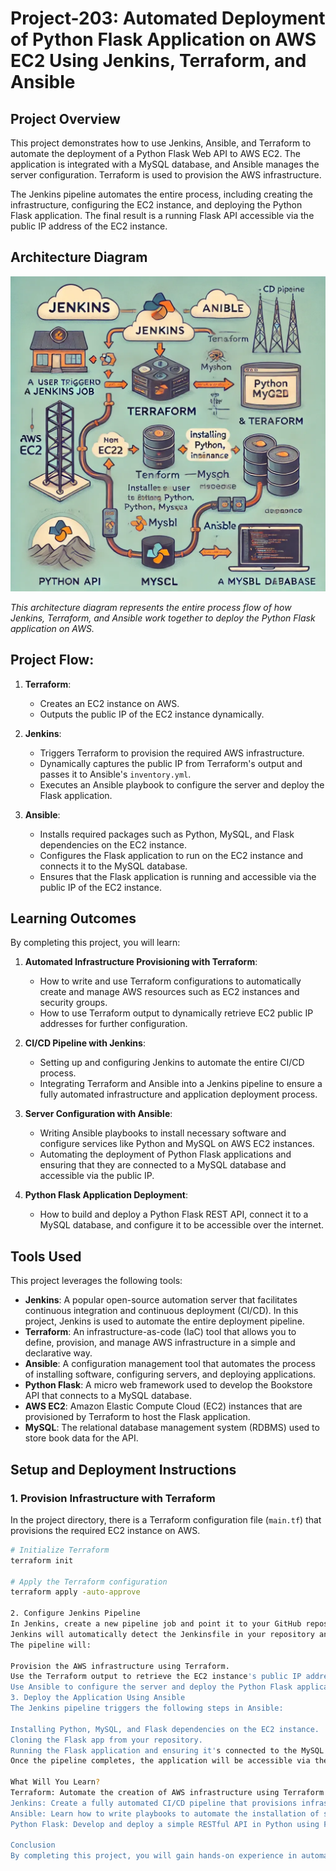 # Project-203: Automated Deployment of Python Flask Application on AWS EC2 Using Jenkins, Terraform, and Ansible

## Project Overview

This project demonstrates how to use Jenkins, Ansible, and Terraform to automate the deployment of a Python Flask Web API to AWS EC2. The application is integrated with a MySQL database, and Ansible manages the server configuration. Terraform is used to provision the AWS infrastructure.

The Jenkins pipeline automates the entire process, including creating the infrastructure, configuring the EC2 instance, and deploying the Python Flask application. The final result is a running Flask API accessible via the public IP address of the EC2 instance.

## Architecture Diagram

![CI/CD Pipeline Architecture](./architecture.png)

_This architecture diagram represents the entire process flow of how Jenkins, Terraform, and Ansible work together to deploy the Python Flask application on AWS._

## Project Flow:

1. **Terraform**:
   - Creates an EC2 instance on AWS.
   - Outputs the public IP of the EC2 instance dynamically.

2. **Jenkins**:
   - Triggers Terraform to provision the required AWS infrastructure.
   - Dynamically captures the public IP from Terraform's output and passes it to Ansible's `inventory.yml`.
   - Executes an Ansible playbook to configure the server and deploy the Flask application.

3. **Ansible**:
   - Installs required packages such as Python, MySQL, and Flask dependencies on the EC2 instance.
   - Configures the Flask application to run on the EC2 instance and connects it to the MySQL database.
   - Ensures that the Flask application is running and accessible via the public IP of the EC2 instance.

## Learning Outcomes

By completing this project, you will learn:

1. **Automated Infrastructure Provisioning with Terraform**:
   - How to write and use Terraform configurations to automatically create and manage AWS resources such as EC2 instances and security groups.
   - How to use Terraform output to dynamically retrieve EC2 public IP addresses for further configuration.

2. **CI/CD Pipeline with Jenkins**:
   - Setting up and configuring Jenkins to automate the entire CI/CD process.
   - Integrating Terraform and Ansible into a Jenkins pipeline to ensure a fully automated infrastructure and application deployment process.

3. **Server Configuration with Ansible**:
   - Writing Ansible playbooks to install necessary software and configure services like Python and MySQL on AWS EC2 instances.
   - Automating the deployment of Python Flask applications and ensuring that they are connected to a MySQL database and accessible via the public IP.

4. **Python Flask Application Deployment**:
   - How to build and deploy a Python Flask REST API, connect it to a MySQL database, and configure it to be accessible over the internet.

## Tools Used

This project leverages the following tools:

- **Jenkins**: A popular open-source automation server that facilitates continuous integration and continuous deployment (CI/CD). In this project, Jenkins is used to automate the entire deployment pipeline.
- **Terraform**: An infrastructure-as-code (IaC) tool that allows you to define, provision, and manage AWS infrastructure in a simple and declarative way.
- **Ansible**: A configuration management tool that automates the process of installing software, configuring servers, and deploying applications.
- **Python Flask**: A micro web framework used to develop the Bookstore API that connects to a MySQL database.
- **AWS EC2**: Amazon Elastic Compute Cloud (EC2) instances that are provisioned by Terraform to host the Flask application.
- **MySQL**: The relational database management system (RDBMS) used to store book data for the API.

## Setup and Deployment Instructions

### 1. Provision Infrastructure with Terraform

In the project directory, there is a Terraform configuration file (`main.tf`) that provisions the required EC2 instance on AWS.

```bash
# Initialize Terraform
terraform init

# Apply the Terraform configuration
terraform apply -auto-approve

2. Configure Jenkins Pipeline
In Jenkins, create a new pipeline job and point it to your GitHub repository.
Jenkins will automatically detect the Jenkinsfile in your repository and execute the pipeline.
The pipeline will:

Provision the AWS infrastructure using Terraform.
Use the Terraform output to retrieve the EC2 instance's public IP address and pass it dynamically to Ansible.
Use Ansible to configure the server and deploy the Python Flask application.
3. Deploy the Application Using Ansible
The Jenkins pipeline triggers the following steps in Ansible:

Installing Python, MySQL, and Flask dependencies on the EC2 instance.
Cloning the Flask app from your repository.
Running the Flask application and ensuring it's connected to the MySQL database.
Once the pipeline completes, the application will be accessible via the public IP of the EC2 instance.

What Will You Learn?
Terraform: Automate the creation of AWS infrastructure using Terraform's infrastructure-as-code (IaC) capabilities.
Jenkins: Create a fully automated CI/CD pipeline that provisions infrastructure, configures servers, and deploys applications.
Ansible: Learn how to write playbooks to automate the installation of software and configuration of servers.
Python Flask: Develop and deploy a simple RESTful API in Python using Flask, integrated with a MySQL database.

Conclusion
By completing this project, you will gain hands-on experience in automating infrastructure provisioning, server configuration, and application deployment using industry-standard tools such as Jenkins, Terraform, and Ansible.
